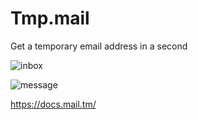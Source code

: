 # Tmp.mail

Get a temporary email address in a second


![inbox](https://github.com/user-attachments/assets/01922862-ec7f-4a0f-b620-2216f3df4657)

![message](https://github.com/user-attachments/assets/3b3668cb-9d32-46c3-9702-123af8c24f7b)


https://docs.mail.tm/
